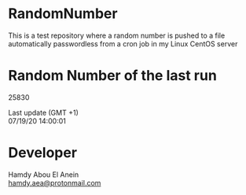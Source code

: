 # RandomNumber    
This is a test repository where a random number is pushed to a file automatically passwordless from a cron job in my Linux CentOS server    
# Random Number of the last run   
25830
      
Last update (GMT +1)    
07/19/20 14:00:01
# Developer    
Hamdy Abou El Anein   
hamdy.aea@protonmail.com
